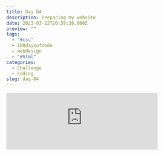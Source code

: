 ```yaml
---
title: Day 84
description: Preparing my website
date: 2023-03-22T20:59:38.000Z
preview: ""
tags:
  - "#css"
  - 100daysofcode
  - webdesign
  - "#html"
categories:
  - Challenge
  - Coding
slug: day-84
---
```

<iframe src="https://mastodontech.de/@larnius/110068944009038296/embed" class="mastodon-embed" style="max-width: 100%; border: 0" width="400" allowfullscreen="allowfullscreen"></iframe><script src="https://mastodontech.de/embed.js" async="async"></script>